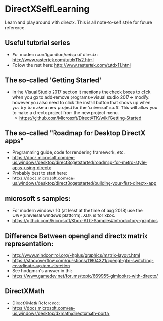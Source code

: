 # DirectXSelfLearning
Learn and play around with directx. This is all note-to-self style for future reference.

## Useful tutorial series
* For modern configuration/setup of directx:
http://www.rastertek.com/tutdx11s2.html
* Follow the rest here:
http://www.rastertek.com/tutdx11.html

## The so-called 'Getting Started'
 * In the Visual Studio 2017 section it mentions the check boxes to click when you go to add-remove programs->visual studio 2017-> modify. however you also need to click the install button that shows up when you try to make a new project for the 'universal' stuff. This will allow you to make a directx project from the new project menu. 
   * https://github.com/Microsoft/DirectXTK/wiki/Getting-Started


## The so-called "Roadmap for Desktop DirectX apps"
* Programming guide, code for rendering framework, etc.
 * https://docs.microsoft.com/en-us/windows/desktop/direct3dgetstarted/roadmap-for-metro-style-apps-using-directx
* Probably best to start here:
 * https://docs.microsoft.com/en-us/windows/desktop/direct3dgetstarted/building-your-first-directx-app

## microsoft's samples:
* For modern windows 10 (at least at the time of aug 2018) use the UWP(universal windows platform). XDK is for xbox.
 * https://github.com/Microsoft/Xbox-ATG-Samples#introductory-graphics

## Difference Between opengl and directx matrix representation:
* http://www.mindcontrol.org/~hplus/graphics/matrix-layout.html
* https://stackoverflow.com/questions/11804321/opengl-glm-switching-coordinate-system-direction
* See hodgman's answer in this
 * https://www.gamedev.net/forums/topic/669955-glmlookat-with-directx/

## DirectXMath 
* DirectXMath Reference:
 * https://docs.microsoft.com/en-us/windows/desktop/dxmath/directxmath-portal

